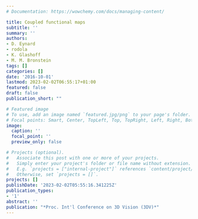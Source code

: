 ```yaml
---
# Documentation: https://wowchemy.com/docs/managing-content/

title: Coupled functional maps
subtitle: ''
summary: ''
authors:
- D. Eynard
- rodola
- K. Glashoff
- M. M. Bronstein
tags: []
categories: []
date: '2016-10-01'
lastmod: 2023-02-02T06:55:17+01:00
featured: false
draft: false
publication_short: ""

# Featured image
# To use, add an image named `featured.jpg/png` to your page's folder.
# Focal points: Smart, Center, TopLeft, Top, TopRight, Left, Right, BottomLeft, Bottom, BottomRight.
image:
  caption: ''
  focal_point: ''
  preview_only: false

# Projects (optional).
#   Associate this post with one or more of your projects.
#   Simply enter your project's folder or file name without extension.
#   E.g. `projects = ["internal-project"]` references `content/project/deep-learning/index.md`.
#   Otherwise, set `projects = []`.
projects: []
publishDate: '2023-02-02T05:55:16.341225Z'
publication_types:
- '1'
abstract: ''
publication: "*Proc. Int'l Conference on 3D Vision (3DV)*"
---
```

